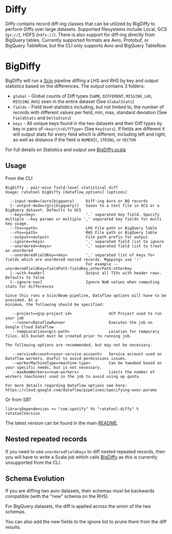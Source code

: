 Diffy
=======

Diffy contains record diff-ing classes that can be utilized by BigDiffy to perform Diffs over large datasets.
 Supported filesystems include Local, GCS (`gs://`), HDFS (`hdfs://`). There is also support for diff-ing directly from BigQuery tables.
 Currently supported formats are Avro, Protobuf, or BigQuery TableRow, but the CLI only supports Avro and BigQuery TableRow.
 
# BigDiffy

BigDiffy will run a [Scio](https://github.com/spotify/scio) pipeline diffing a LHS and RHS by key
 and output statistics based on the differences. The output contains 3 folders:

 * `global` - Global counts of Diff types (`SAME`, `DIFFERENT`, `MISSING_LHS`, `MISSING_RHS`) seen in the entire dataset (See `GlobalStats`)
 * `fields` - Field level statistics including, but not limited to, the number of records with different values per field, min, max, standard deviation (See `FieldStats` and `DeltaStats`)
 * `keys` - All unique keys found in the two datasets and their Diff types by key in pairs of `<key>\t<diffType>` (See `KeyStats`). If fields are different it will output stats for every field which is different, including left and right, as well as distance if the field is `NUMERIC`, `STRING`, or `VECTOR`

For full details on Statistics and output see [BigDiffy.scala](https://github.com/spotify/ratatool/blob/master/ratatool-diffy/src/main/scala/com/spotify/ratatool/diffy/BigDiffy.scala)


## Usage
From the CLI
```
BigDiffy - pair-wise field-level statistical diff
Usage: ratatool bigDiffy [dataflow_options] [options]

  --input-mode=(avro|bigquery)     Diff-ing Avro or BQ records
  [--output-mode=(gcs|bigquery)]   Saves to a text file in GCS or a BigQuery dataset. Defaults to GCS
  --key=<key>                      '.' separated key field. Specify multiple --key params or multiple ',' separated key fields for multi key usage.
  --lhs=<path>                     LHS File path or BigQuery table
  --rhs=<path>                     RHS File path or BigQuery table
  --output=<output>                File path prefix for output
  --ignore=<keys>                  ',' separated field list to ignore
  --unordered=<keys>               ',' separated field list to treat as unordered
  --unorderedFieldKey=<key>        ',' separated list of keys for fields which are unordered nested records. Mappings use ':'
                                   For example --unorderedFieldKey=fieldPath:fieldKey,otherPath:otherKey
  [--with-header]                  Output all TSVs with header rows. Defaults to false
  [--ignore-nan]                   Ignore NaN values when computing stats for differences

Since this runs a Scio/Beam pipeline, Dataflow options will have to be provided. At a
minimum, the following should be specified:

   --project=<gcp-project-id>                GCP Project used to run your job
   --runner=DataflowRunner                   Executes the job on Google Cloud Dataflow
   --tempLocation=<gcs-path>                 Location for temporary files. GCS bucket must be created prior to running job.

The following options are recommended, but may not be necessary.

   --serviceAccount=<your-service-account>   Service account used on Dataflow workers. Useful to avoid permissions issues.
   --workerMachineType=<machine-type>        Can be tweaked based on your specific needs, but is not necessary.
   --maxNumWorkers=<num-workers>             Limits the number of workers (machines) used in the job to avoid using up quota.

For more details regarding Dataflow options see here: https://cloud.google.com/dataflow/pipelines/specifying-exec-params
```

Or from SBT
```
libraryDependencies += "com.spotify" %% "ratatool-diffy" % ratatoolVersion

```
The latest version can be found in the main [README](https://github.com/spotify/ratatool/blob/master/README.md).

## Nested repeated records
If you need to use `unorderedFieldKeys` to diff nested repeated records, then you will have to
 write a Scala job which calls [BigDiffy](https://github.com/spotify/ratatool/blob/master/ratatool-diffy/src/main/scala/com/spotify/ratatool/diffy/BigDiffy.scala)
 as this is currently unsupported from the CLI.

## Schema Evolution

If you are diffing two avro datasets, their schemas must be backwards compatible (with the "new" schema on the RHS).

For BigQuery datasets, the diff is applied across the union of the two schemas.

You can also add the new fields to the ignore list to prune them from the diff results.
